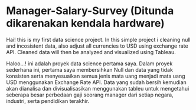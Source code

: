 # Manager-Salary-Survey (Ditunda dikarenakan kendala hardware)
Hai! this is my first data science project. In this simple project i cleaning null and incosistent data, also adjust all currencies to USD using exchange rate API. Cleaned data will then be analyzed and visualized using Tableau. 


Haloo...! ini adalah proyek data science pertama saya. Dalam proyek sederhana ini, pertama saya membersihkan Null dan data yang tidak konsisten serta menyesuaikan semua jenis mata uang menjadi mata uang USD menggunakan Exchange Rate API. Data yang sudah bersih kemudian akan dianalisa dan divisualisasikan menggunakan tableu untuk mengetahui seberapa besar perbedaan gaji seorang manager dari setiap negara, industri, serta pendidikan terakhir. 
